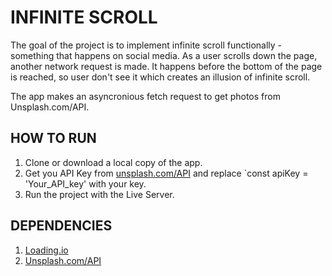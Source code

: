 # INFINITE SCROLL

The goal of the project is to implement infinite scroll functionally - something that happens on social media. As a user scrolls down the page, another network request is made. It happens before the bottom of the page is reached, so user don't see it which creates an illusion of infinite scroll.

The app makes an asyncronious fetch request to get photos from Unsplash.com/API.  

## HOW TO RUN

1. Clone or download a local copy of the app.
2. Get you API Key from [unsplash.com/API](https://unsplash.com/developers) and replace `const apiKey = 'Your_API_key' with your key.
3. Run the project with the Live Server.

## DEPENDENCIES

1. [Loading.io](https://loading.io/)
2. [Unsplash.com/API](https://unsplash.com/developers)
